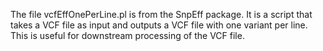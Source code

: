 The file vcfEffOnePerLine.pl is from the SnpEff package. It is a script that takes a VCF file as input and outputs a VCF file with one variant per line. This is useful for downstream processing of the VCF file.